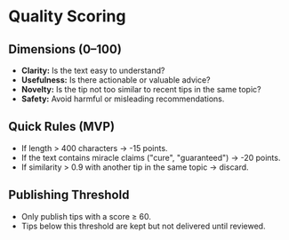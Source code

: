 # Quality Scoring

## Dimensions (0–100)

- **Clarity:** Is the text easy to understand?
- **Usefulness:** Is there actionable or valuable advice?
- **Novelty:** Is the tip not too similar to recent tips in the same topic?
- **Safety:** Avoid harmful or misleading recommendations.

## Quick Rules (MVP)

- If length > 400 characters → -15 points.
- If the text contains miracle claims ("cure", "guaranteed") → -20 points.
- If similarity > 0.9 with another tip in the same topic → discard.

## Publishing Threshold

- Only publish tips with a score ≥ 60.
- Tips below this threshold are kept but not delivered until reviewed.
